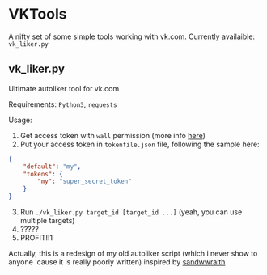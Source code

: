# VKTools
A nifty set of some simple tools working with vk.com. Currently availaible: `vk_liker.py`

## vk_liker.py

Ultimate autoliker tool for vk.com

Requirements: `Python3`, `requests`

Usage:

1. Get access token with `wall` permission (more info [here](https://vk.com/dev/implicit_flow_user))
2. Put your access token in `tokenfile.json` file, following the sample here:
```json
{
	"default": "my",
	"tokens": {
		"my": "super_secret_token"
	}
}
```
3. Run `./vk_liker.py target_id [target_id ...]` (yeah, you can use multiple targets)
4. ?????
5. PROFIT!!1

Actually, this is a redesign of my old autoliker script (which i never show to anyone 'cause it is really poorly written)
inspired by [sandwwraith](https://github.com/sandwwraith/vk-liker-gun)
